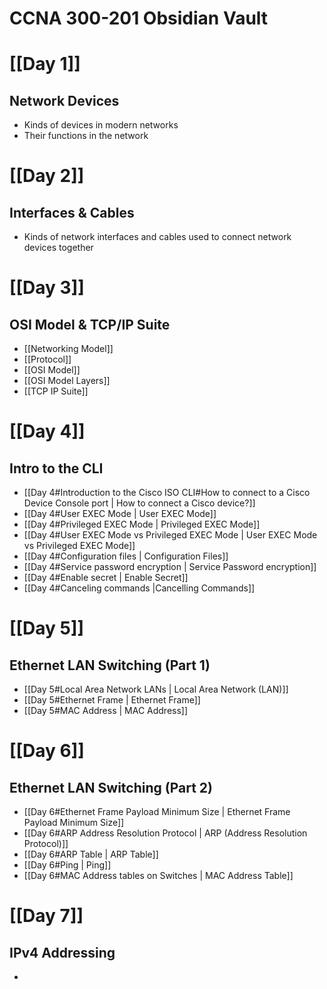 # CCNA 300-201 Obsidian Vault

# [[Day 1]]
## Network Devices
* Kinds of devices in modern networks
* Their functions in the network

# [[Day 2]]
## Interfaces & Cables
* Kinds of network interfaces and cables used to connect network devices together

# [[Day 3]]
## OSI Model & TCP/IP Suite
* [[Networking Model]]
* [[Protocol]]
* [[OSI Model]]
* [[OSI Model Layers]]
* [[TCP IP Suite]]

# [[Day 4]]
## Intro to the CLI
* [[Day 4#Introduction to the Cisco ISO CLI#How to connect to a Cisco Device Console port | How to connect a Cisco device?]]
* [[Day 4#User EXEC Mode | User EXEC Mode]]
* [[Day 4#Privileged EXEC Mode | Privileged EXEC Mode]]
* [[Day 4#User EXEC Mode vs Privileged EXEC Mode | User EXEC Mode vs Privileged EXEC Mode]]
* [[Day 4#Configuration files | Configuration Files]]
* [[Day 4#Service password encryption | Service Password encryption]]
* [[Day 4#Enable secret | Enable Secret]]
* [[Day 4#Canceling commands |Cancelling Commands]]

# [[Day 5]]
## Ethernet LAN Switching (Part 1)
* [[Day 5#Local Area Network LANs | Local Area Network (LAN)]]
* [[Day 5#Ethernet Frame | Ethernet Frame]]
* [[Day 5#MAC Address | MAC Address]]
  
# [[Day 6]]
## Ethernet LAN Switching (Part 2)
* [[Day 6#Ethernet Frame Payload Minimum Size | Ethernet Frame Payload Minimum Size]]
* [[Day 6#ARP Address Resolution Protocol | ARP (Address Resolution Protocol)]]
* [[Day 6#ARP Table | ARP Table]]
* [[Day 6#Ping | Ping]]
* [[Day 6#MAC Address tables on Switches | MAC Address Table]]
 
# [[Day 7]]
## IPv4 Addressing
* 
